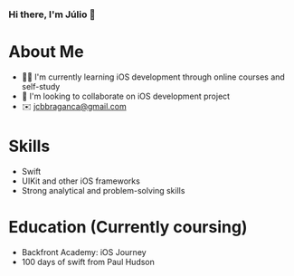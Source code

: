 ### Hi there, I'm Júlio 👋

# About Me
- :man_student: I'm currently learning iOS development through online courses and self-study
- 👯 I'm looking to collaborate on iOS development project
- :envelope: <a href="jcbbraganca@gmail.com" target="_blank">jcbbraganca@gmail.com</a>

# Skills
- Swift
- UIKit and other iOS frameworks
- Strong analytical and problem-solving skills

# Education (Currently coursing)
- Backfront Academy: iOS Journey
- 100 days of swift from Paul Hudson
